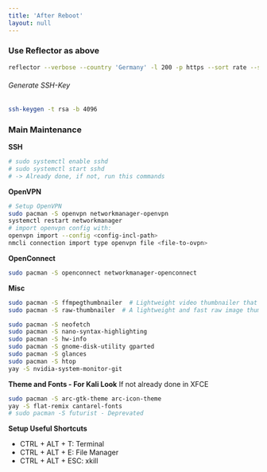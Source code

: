 ```yaml
---
title: 'After Reboot'
layout: null
---
```


### Use Reflector as above

```bash
reflector --verbose --country 'Germany' -l 200 -p https --sort rate --save /etc/pacman.d/mirrorlist
```

###### Generate SSH-Key

```bash
ssh-keygen -t rsa -b 4096
```

### Main Maintenance

**SSH**

```bash
# sudo systemctl enable sshd
# sudo systemctl start sshd
# -> Already done, if not, run this commands
```

**OpenVPN**

```bash
# Setup OpenVPN
sudo pacman -S openvpn networkmanager-openvpn
systemctl restart networkmanager
# import openvpn config with:
openvpn import --config <config-incl-path>
nmcli connection import type openvpn file <file-to-ovpn>
```

**OpenConnect**

```bash
sudo pacman -S openconnect networkmanager-openconnect
```

**Misc**

```bash
sudo pacman -S ffmpegthumbnailer  # Lightweight video thumbnailer that can be used by file managers.
sudo pacman -S raw-thumbnailer  # A lightweight and fast raw image thumbnailer that can be used by file managers.

sudo pacman -S neofetch
sudo pacman -S nano-syntax-highlighting
sudo pacman -S hw-info
sudo pacman -S gnome-disk-utility gparted
sudo pacman -S glances
sudo pacman -S htop
yay -S nvidia-system-monitor-git
```

**Theme and Fonts - For Kali Look**
If not already done in XFCE

```bash
sudo pacman -S arc-gtk-theme arc-icon-theme
yay -S flat-remix cantarel-fonts
# sudo pacman -S futurist - Deprevated
```

**Setup Useful Shortcuts**

- CTRL + ALT + T: Terminal
- CTRL + ALT + E: File Manager
- CTRL + ALT + ESC: xkill
